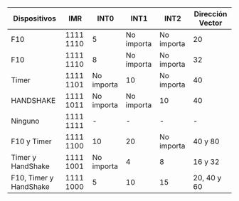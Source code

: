 | Dispositivos | IMR       | INT0 | INT1       | INT2       | Dirección Vector |
|--------------|-----------|------|------------|------------|------------------|
| F10          | 1111 1110 | 5    | No importa | No importa | 20               |
| F10          | 1111 1110 | 8    | No importa | No importa | 32               |
| Timer    | 1111 1101 | No importa   | 10         | No importa | 40               |
| HANDSHAKE    | 1111 1011 | No importa    | No importa | 10         | 40               |
| Ninguno  | 1111 1111 |   -   |      -     |      -     |         -        |
| F10 y Timer  | 1111 1100 | 10   | 20         | No importa |  40 y 80               |
| Timer y HandShake  | 1111 1001 | No importa    | 4          | 8          | 16 y 32          |
| F10, Timer y HandShake | 1111 1000 | 5    | 10         | 15         | 20, 40 y 60                 |
